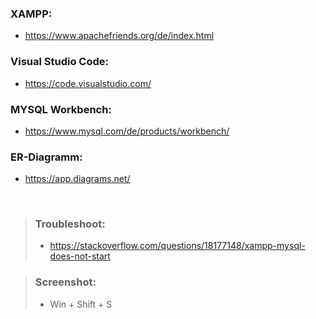 ### XAMPP:
- https://www.apachefriends.org/de/index.html
### Visual Studio Code:
- https://code.visualstudio.com/
### MYSQL Workbench:
- https://www.mysql.com/de/products/workbench/
### ER-Diagramm:
- https://app.diagrams.net/

<br>

> ### Troubleshoot:
> - https://stackoverflow.com/questions/18177148/xampp-mysql-does-not-start

> ### Screenshot:
> - Win + Shift + S
